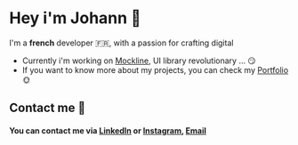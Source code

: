 # Hey i'm Johann 👋

I'm a  **french** developer 🇫🇷, with a passion for crafting digital

- Currently i'm working on [Mockline](https://www.mockline.dev/), UI library revolutionary ... 😏
- If you want to know more about my projects, you can check my [Portfolio](https://johanncvl.com/) 🌞
 

## Contact me 📨

#### You can contact me via [LinkedIn](https://www.linkedin.com/in/johann-cavallucci/) or [Instagram](https://www.instagram.com/johann.cvl/?hl=fr), [Email](mailto:johann.cavallucci@epitech.eu)

